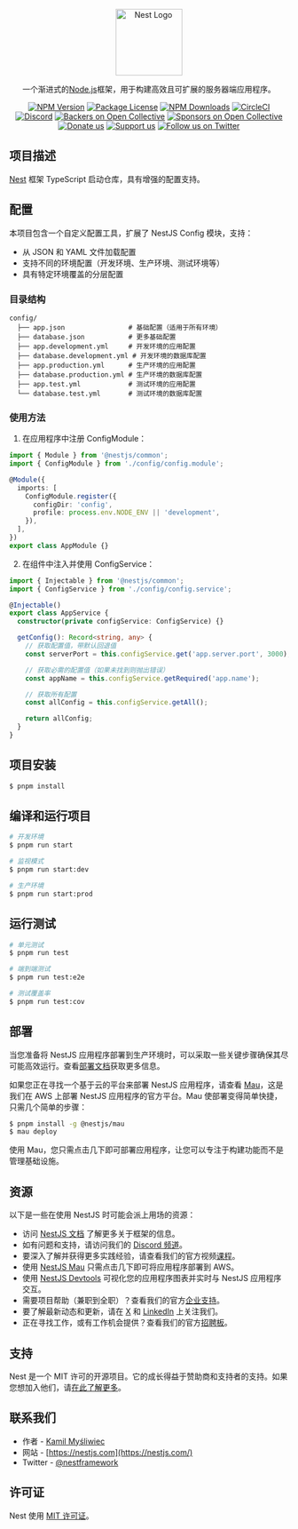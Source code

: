 <p align="center">
  <a href="http://nestjs.com/" target="blank"><img src="https://nestjs.com/img/logo-small.svg" width="120" alt="Nest Logo" /></a>
</p>

[circleci-image]: https://img.shields.io/circleci/build/github/nestjs/nest/master?token=abc123def456
[circleci-url]: https://circleci.com/gh/nestjs/nest

  <p align="center">一个渐进式的<a href="http://nodejs.org" target="_blank">Node.js</a>框架，用于构建高效且可扩展的服务器端应用程序。</p>
    <p align="center">
<a href="https://www.npmjs.com/~nestjscore" target="_blank"><img src="https://img.shields.io/npm/v/@nestjs/core.svg" alt="NPM Version" /></a>
<a href="https://www.npmjs.com/~nestjscore" target="_blank"><img src="https://img.shields.io/npm/l/@nestjs/core.svg" alt="Package License" /></a>
<a href="https://www.npmjs.com/~nestjscore" target="_blank"><img src="https://img.shields.io/npm/dm/@nestjs/common.svg" alt="NPM Downloads" /></a>
<a href="https://circleci.com/gh/nestjs/nest" target="_blank"><img src="https://img.shields.io/circleci/build/github/nestjs/nest/master" alt="CircleCI" /></a>
<a href="https://discord.gg/G7Qnnhy" target="_blank"><img src="https://img.shields.io/badge/discord-online-brightgreen.svg" alt="Discord"/></a>
<a href="https://opencollective.com/nest#backer" target="_blank"><img src="https://opencollective.com/nest/backers/badge.svg" alt="Backers on Open Collective" /></a>
<a href="https://opencollective.com/nest#sponsor" target="_blank"><img src="https://opencollective.com/nest/sponsors/badge.svg" alt="Sponsors on Open Collective" /></a>
  <a href="https://paypal.me/kamilmysliwiec" target="_blank"><img src="https://img.shields.io/badge/Donate-PayPal-ff3f59.svg" alt="Donate us"/></a>
    <a href="https://opencollective.com/nest#sponsor"  target="_blank"><img src="https://img.shields.io/badge/Support%20us-Open%20Collective-41B883.svg" alt="Support us"></a>
  <a href="https://twitter.com/nestframework" target="_blank"><img src="https://img.shields.io/twitter/follow/nestframework.svg?style=social&label=Follow" alt="Follow us on Twitter"></a>
</p>
  <!--[![Backers on Open Collective](https://opencollective.com/nest/backers/badge.svg)](https://opencollective.com/nest#backer)
  [![Sponsors on Open Collective](https://opencollective.com/nest/sponsors/badge.svg)](https://opencollective.com/nest#sponsor)-->

## 项目描述

[Nest](https://github.com/nestjs/nest) 框架 TypeScript 启动仓库，具有增强的配置支持。

## 配置

本项目包含一个自定义配置工具，扩展了 NestJS Config 模块，支持：

- 从 JSON 和 YAML 文件加载配置
- 支持不同的环境配置（开发环境、生产环境、测试环境等）
- 具有特定环境覆盖的分层配置

### 目录结构

```
config/
  ├── app.json                # 基础配置（适用于所有环境）
  ├── database.json           # 更多基础配置
  ├── app.development.yml     # 开发环境的应用配置
  ├── database.development.yml # 开发环境的数据库配置
  ├── app.production.yml      # 生产环境的应用配置
  ├── database.production.yml # 生产环境的数据库配置
  ├── app.test.yml            # 测试环境的应用配置
  └── database.test.yml       # 测试环境的数据库配置
```

### 使用方法

1. 在应用程序中注册 ConfigModule：

```typescript
import { Module } from '@nestjs/common';
import { ConfigModule } from './config/config.module';

@Module({
  imports: [
    ConfigModule.register({
      configDir: 'config',
      profile: process.env.NODE_ENV || 'development',
    }),
  ],
})
export class AppModule {}
```

2. 在组件中注入并使用 ConfigService：

```typescript
import { Injectable } from '@nestjs/common';
import { ConfigService } from './config/config.service';

@Injectable()
export class AppService {
  constructor(private configService: ConfigService) {}

  getConfig(): Record<string, any> {
    // 获取配置值，带默认回退值
    const serverPort = this.configService.get('app.server.port', 3000);

    // 获取必需的配置值（如果未找到则抛出错误）
    const appName = this.configService.getRequired('app.name');

    // 获取所有配置
    const allConfig = this.configService.getAll();

    return allConfig;
  }
}
```

## 项目安装

```bash
$ pnpm install
```

## 编译和运行项目

```bash
# 开发环境
$ pnpm run start

# 监视模式
$ pnpm run start:dev

# 生产环境
$ pnpm run start:prod
```

## 运行测试

```bash
# 单元测试
$ pnpm run test

# 端到端测试
$ pnpm run test:e2e

# 测试覆盖率
$ pnpm run test:cov
```

## 部署

当您准备将 NestJS 应用程序部署到生产环境时，可以采取一些关键步骤确保其尽可能高效运行。查看[部署文档](https://docs.nestjs.com/deployment)获取更多信息。

如果您正在寻找一个基于云的平台来部署 NestJS 应用程序，请查看 [Mau](https://mau.nestjs.com)，这是我们在 AWS 上部署 NestJS 应用程序的官方平台。Mau 使部署变得简单快捷，只需几个简单的步骤：

```bash
$ pnpm install -g @nestjs/mau
$ mau deploy
```

使用 Mau，您只需点击几下即可部署应用程序，让您可以专注于构建功能而不是管理基础设施。

## 资源

以下是一些在使用 NestJS 时可能会派上用场的资源：

- 访问 [NestJS 文档](https://docs.nestjs.com) 了解更多关于框架的信息。
- 如有问题和支持，请访问我们的 [Discord 频道](https://discord.gg/G7Qnnhy)。
- 要深入了解并获得更多实践经验，请查看我们的官方视频[课程](https://courses.nestjs.com/)。
- 使用 [NestJS Mau](https://mau.nestjs.com) 只需点击几下即可将应用程序部署到 AWS。
- 使用 [NestJS Devtools](https://devtools.nestjs.com) 可视化您的应用程序图表并实时与 NestJS 应用程序交互。
- 需要项目帮助（兼职到全职）？查看我们的官方[企业支持](https://enterprise.nestjs.com)。
- 要了解最新动态和更新，请在 [X](https://x.com/nestframework) 和 [LinkedIn](https://linkedin.com/company/nestjs) 上关注我们。
- 正在寻找工作，或有工作机会提供？查看我们的官方[招聘板](https://jobs.nestjs.com)。

## 支持

Nest 是一个 MIT 许可的开源项目。它的成长得益于赞助商和支持者的支持。如果您想加入他们，请[在此了解更多](https://docs.nestjs.com/support)。

## 联系我们

- 作者 - [Kamil Myśliwiec](https://twitter.com/kammysliwiec)
- 网站 - [https://nestjs.com](https://nestjs.com/)
- Twitter - [@nestframework](https://twitter.com/nestframework)

## 许可证

Nest 使用 [MIT 许可证](https://github.com/nestjs/nest/blob/master/LICENSE)。
